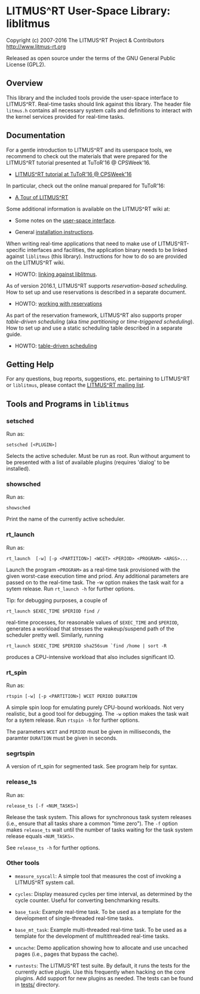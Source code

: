 LITMUS^RT User-Space Library: liblitmus
=======================================

Copyright (c) 2007-2016 The LITMUS^RT Project & Contributors
http://www.litmus-rt.org

Released as open source under the terms of the GNU General Public License
(GPL2).

Overview
--------
This library and the included tools provide the user-space interface to
LITMUS^RT. Real-time tasks should link against this library. The header
file `litmus.h` contains all necessary system calls and definitions to
interact with the kernel services provided for real-time tasks.

Documentation
-------------

For a gentle introduction to LITMUS^RT and its userspace tools, we
recommend to check out the materials that were prepared for the
LITMUS^RT tutorial presented at TuToR'16 @ CPSWeek'16.

- [LITMUS^RT tutorial at TuToR'16 @ CPSWeek'16](http:/www.litmus-rt.org/tutor16)

In particular, check out the online manual prepared for TuToR'16:

- [A Tour of LITMUS^RT](http://www.litmus-rt.org/tutor16/manual.html)

Some additional information is available on the LITMUS^RT wiki at:

- Some notes on the [user-space interface](https://wiki.litmus-rt.org/litmus/UserspaceTools).

- General [installation instructions](https://wiki.litmus-rt.org/litmus/InstallationInstructions).

When writing real-time applications that need to make use of
LITMUS^RT-specific interfaces and facilities, the application binary
needs to be linked against `liblitmus` (this library). Instructions for
how to do so are provided on the LITMUS^RT wiki.

- HOWTO: [linking against liblitmus](https://wiki.litmus-rt.org/litmus/LinkAgainstLiblitmusTutorial).

As of version 2016.1, LITMUS^RT supports *reservation-based scheduling*.
How to set up and use reservations is described in a separate document.

- HOWTO: [working with reservations](doc/howto-use-resctl.md)

As part of the reservation framework, LITMUS^RT also supports proper
*table-driven scheduling* (aka *time partitioning* or *time-triggered
scheduling*). How to set up and use a static scheduling table described in a
separate guide.

- HOWTO: [table-driven scheduling](doc/table-driven-scheduling.md)

Getting Help
------------

For any questions, bug reports, suggestions, etc. pertaining to
LITMUS^RT or `liblitmus`, please contact the [LITMUS^RT mailing
list](https://wiki.litmus-rt.org/litmus/Mailinglist).


Tools and Programs in `liblitmus`
---------------------------------

### setsched

Run as:

    setsched [<PLUGIN>]
    
Selects the active scheduler. Must be run as root. Run without argument
to be presented with a list of available plugins (requires 'dialog' to
be installed).

### showsched

Run as:

    showsched

Print the name of the currently active scheduler.

### rt_launch

Run as:

    rt_launch  [-w] [-p <PARTITION>] <WCET> <PERIOD> <PROGRAM> <ARGS>...

Launch the program `<PROGRAM>` as a real-time task provisioned with the
given worst-case execution time and priod. Any additional parameters are
passed on to the real-time task. The -w option makes the task wait for a
sytem release. Run `rt_launch -h` for further options.

Tip: for debugging purposes, a couple of

    rt_launch $EXEC_TIME $PERIOD find /
    
real-time processes, for reasonable values of `$EXEC_TIME` and
`$PERIOD`, generates a workload that stresses the wakeup/suspend path of
the scheduler pretty well. Similarly, running

    rt_launch $EXEC_TIME $PERIOD sha256sum `find /home | sort -R

produces a CPU-intensive workload that also includes significant IO.

### rt_spin

Run as:

    rtspin [-w] [-p <PARTITION>] WCET PERIOD DURATION

A simple spin loop for emulating purely CPU-bound workloads. Not very
realistic, but a good tool for debugging. The `-w` option makes the task
wait for a sytem release. Run `rtspin -h` for further options.

The parameters `WCET` and `PERIOD` must be given in milliseconds, the
paramter `DURATION` must be given in seconds.

### segrtspin

A version of rt_spin for segmented task. See program help for syntax.

### release_ts

Run as:

    release_ts [-f <NUM_TASKS>]

Release the task system. This allows for synchronous task system
releases (i.e., ensure that all tasks share a common "time zero"). The
`-f` option makes `release_ts` wait until the number of tasks waiting
for the task system release equals `<NUM_TASKS>`.

See `release_ts -h` for further options.


### Other tools

* `measure_syscall`: A simple tool that measures the cost of invoking a
  LITMUS^RT system call.

* `cycles`: Display measured cycles per time interval, as determined by
  the cycle counter. Useful for converting benchmarking results.

* `base_task`: Example real-time task. To be used as a template for the
  development of single-threaded real-time tasks.

* `base_mt_task`: Example multi-threaded real-time task. To be used as a
  template for the development of multithreaded real-time tasks.

* `uncache`: Demo application showing how to allocate and use uncached
  pages (i.e., pages that bypass the cache).

* `runtests`: The LITMUS^RT test suite. By default, it runs the tests
  for the currently active plugin. Use this frequently when hacking on the
  core plugins. Add support for new plugins as needed. The tests can be
  found in [tests/](tests/) directory.
